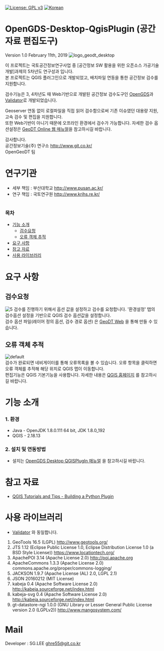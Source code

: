 [![License: GPL v3](https://img.shields.io/badge/License-GPL%20v3-blue.svg)](https://www.gnu.org/licenses/gpl-3.0)
[![Korean](https://img.shields.io/badge/language-Korean-blue.svg)](#korean)


<a name="korean"></a>
OpenGDS-Desktop-QgisPlugin (공간자료 편집도구)
=======
Version 1.0 February 11th, 2019
![logo_geodt_desktop](https://user-images.githubusercontent.com/13480171/52611305-435cc180-2ec8-11e9-8366-3937725fedab.png)


이 프로젝트는 국토공간정보연구사업 중 [공간정보 SW 활용을 위한 오픈소스 가공기술 개발]과제의 5차년도 연구성과 입니다.<br>
본 프로젝트는 QGIS 플러그인으로 개발되었고, 배치파일 연동을 통한 공간정보 검수를 지원합니다.<br>

검수기능은 3, 4차년도 때 Web기반으로 개발된 공간정보 검수도구인 [OpenGDS](https://github.com/ODTBuilder/OpenGDS-Builder-Javascript)과
[Validator](https://github.com/ODTBuilder/Validator)로 개발되었습니다.

Geoserver 연동 없이 로컬파일을 직접 읽어 검수함으로써 기존 이슈였던 대용량 지원, 고속 검수 및 편집을 지원합니다.<br>
또한 Web기반이 아니기 때문에 오프라인 환경에서 검수가 가능합니다.
자세한 검수 옵션설정은 [GeoDT Online 웹 매뉴얼](https://github.com/ODTBuilder/OpenGDS-Desktop-QgisPlugin/blob/master/GeoDT%20Online%20%EC%9B%B9%EA%B2%80%EC%88%98%20%EB%A7%A4%EB%89%B4%EC%96%BC.hwp)을 참고하시길 바랍니다.

감사합니다.<br>
공간정보기술(주) 연구소 <link>http://www.git.co.kr/<br>
OpenGeoDT 팀

연구기관
=====
- 세부 책임 : 부산대학교 <link>http://www.pusan.ac.kr/<br>
- 연구 책임 : 국토연구원 <link>http://www.krihs.re.kr/

#
### 목차
    
  - [기능 소개](#기능-소개)  
    - [검수요청](#검수요청)
    - [오류 객체 추적](#오류-객체-추적)
  - [요구 사항](#요구-사항) 
  - [참고 자료](#참고-자료)
  - [사용 라이브러리](#사용-라이브러리)
 

요구 사항
=====
## 검수요청

  ![5](https://user-images.githubusercontent.com/13480171/52615071-2976ab00-2ed7-11e9-8cae-d09272055bb9.PNG)
   검수를 진행하기 위해서 옵션 값을 설정하고 검수를 요청합니다. '환경설정' 탭의 검수옵션 설정을 기반으로 QGIS 검수 옵션값을 설정합니다.<br>
   검수 옵션 파일(레이어 정의 옵션, 검수 경로 옵션) 은 [GeoDT Web](http://www.geodt.co.kr/pages/web.html) 을 통해 만들 수 있습니다. 


## 오류 객체 추적

 ![default](https://user-images.githubusercontent.com/13480171/52613094-fda3f700-2ecf-11e9-821d-f4f77614b23c.gif)<br>
 검수가 완료되면 네비게이터를 통해 오류목록을 볼 수 있습니다. 오류 항목을 클릭하면 오류 객체를 추적해 해당 위치로 QGIS 맵이 이동합니다.
 <br>편집기능은 QGIS 기본기능을 사용합니다. 자세한 내용은 [QGIS 홈페이지](https://www.qgis.org/ko/site/) 를 참고하시길 바랍니다.

  
기능 소개
=====
### 1. 환경 ###
- Java - OpenJDK 1.8.0.111 64 bit, JDK 1.8.0_192
- QGIS - 2.18.13

### 2. 설치 및 연동방법 ### 
- 설치는 [OpenGDS Desktop QGISPlugIn 매뉴얼](https://github.com/ODTBuilder/OpenGDS-Desktop-QgisPlugin/blob/master/OpenGDS%20Desktop%20QGISPlugIn%20%EB%A7%A4%EB%89%B4%EC%96%BC.docx) 을 참고하시길 바랍니다.

참고 자료
=====
- [QGIS Tutorials and Tips - Building a Python Plugin](http://www.qgistutorials.com/ko/docs/building_a_python_plugin.html)

사용 라이브러리
=====

- [Validator](https://github.com/ODTBuilder/Validator) 와 동일합니다.

1. GeoTools 16.5 (LGPL) http://www.geotools.org/
2. JTS 1.12 (Eclipse Public License 1.0, Eclipse Distribution License 1.0 (a BSD Style License)) https://www.locationtech.org/
2. ApachePOI 3.14 (Apache License 2.0) http://poi.apache.org
3. ApacheCommons 1.3.3 (Apache License 2.0) commons.apache.org/proper/commons-logging/
4. JACKSON 1.9.7 (Apache License (AL) 2.0, LGPL 2.1)
5. JSON 20160212 (MIT License)
6. kabeja 0.4 (Apache Software License 2.0) http://kabeja.sourceforge.net/index.html
7. kabeja-svg 0.4 (Apache Software License 2.0) http://kabeja.sourceforge.net/index.html
8. gt-datastore-ngi 1.0.0 (GNU Library or Lesser General Public License version 2.0 (LGPLv2)) http://www.mangosystem.com/


Mail
=====
Developer : SG.LEE
ghre55@git.co.kr




